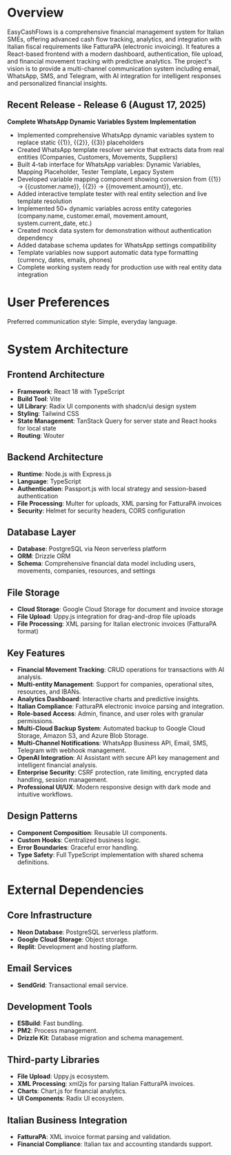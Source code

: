 # Overview

EasyCashFlows is a comprehensive financial management system for Italian SMEs, offering advanced cash flow tracking, analytics, and integration with Italian fiscal requirements like FatturaPA (electronic invoicing). It features a React-based frontend with a modern dashboard, authentication, file upload, and financial movement tracking with predictive analytics. The project's vision is to provide a multi-channel communication system including email, WhatsApp, SMS, and Telegram, with AI integration for intelligent responses and personalized financial insights.

## Recent Release - Release 6 (August 17, 2025)
**Complete WhatsApp Dynamic Variables System Implementation**
- Implemented comprehensive WhatsApp dynamic variables system to replace static {{1}}, {{2}}, {{3}} placeholders
- Created WhatsApp template resolver service that extracts data from real entities (Companies, Customers, Movements, Suppliers)
- Built 4-tab interface for WhatsApp variables: Dynamic Variables, Mapping Placeholder, Tester Template, Legacy System
- Developed variable mapping component showing conversion from {{1}} → {{customer.name}}, {{2}} → {{movement.amount}}, etc.
- Added interactive template tester with real entity selection and live template resolution
- Implemented 50+ dynamic variables across entity categories (company.name, customer.email, movement.amount, system.current_date, etc.)
- Created mock data system for demonstration without authentication dependency
- Added database schema updates for WhatsApp settings compatibility
- Template variables now support automatic data type formatting (currency, dates, emails, phones)
- Complete working system ready for production use with real entity data integration

# User Preferences

Preferred communication style: Simple, everyday language.

# System Architecture

## Frontend Architecture
- **Framework**: React 18 with TypeScript
- **Build Tool**: Vite
- **UI Library**: Radix UI components with shadcn/ui design system
- **Styling**: Tailwind CSS
- **State Management**: TanStack Query for server state and React hooks for local state
- **Routing**: Wouter

## Backend Architecture
- **Runtime**: Node.js with Express.js
- **Language**: TypeScript
- **Authentication**: Passport.js with local strategy and session-based authentication
- **File Processing**: Multer for uploads, XML parsing for FatturaPA invoices
- **Security**: Helmet for security headers, CORS configuration

## Database Layer
- **Database**: PostgreSQL via Neon serverless platform
- **ORM**: Drizzle ORM
- **Schema**: Comprehensive financial data model including users, movements, companies, resources, and settings

## File Storage
- **Cloud Storage**: Google Cloud Storage for document and invoice storage
- **File Upload**: Uppy.js integration for drag-and-drop file uploads
- **File Processing**: XML parsing for Italian electronic invoices (FatturaPA format)

## Key Features
- **Financial Movement Tracking**: CRUD operations for transactions with AI analysis.
- **Multi-entity Management**: Support for companies, operational sites, resources, and IBANs.
- **Analytics Dashboard**: Interactive charts and predictive insights.
- **Italian Compliance**: FatturaPA electronic invoice parsing and integration.
- **Role-based Access**: Admin, finance, and user roles with granular permissions.
- **Multi-Cloud Backup System**: Automated backup to Google Cloud Storage, Amazon S3, and Azure Blob Storage.
- **Multi-Channel Notifications**: WhatsApp Business API, Email, SMS, Telegram with webhook management.
- **OpenAI Integration**: AI Assistant with secure API key management and intelligent financial analysis.
- **Enterprise Security**: CSRF protection, rate limiting, encrypted data handling, session management.
- **Professional UI/UX**: Modern responsive design with dark mode and intuitive workflows.

## Design Patterns
- **Component Composition**: Reusable UI components.
- **Custom Hooks**: Centralized business logic.
- **Error Boundaries**: Graceful error handling.
- **Type Safety**: Full TypeScript implementation with shared schema definitions.

# External Dependencies

## Core Infrastructure
- **Neon Database**: PostgreSQL serverless platform.
- **Google Cloud Storage**: Object storage.
- **Replit**: Development and hosting platform.

## Email Services
- **SendGrid**: Transactional email service.

## Development Tools
- **ESBuild**: Fast bundling.
- **PM2**: Process management.
- **Drizzle Kit**: Database migration and schema management.

## Third-party Libraries
- **File Upload**: Uppy.js ecosystem.
- **XML Processing**: xml2js for parsing Italian FatturaPA invoices.
- **Charts**: Chart.js for financial analytics.
- **UI Components**: Radix UI ecosystem.

## Italian Business Integration
- **FatturaPA**: XML invoice format parsing and validation.
- **Financial Compliance**: Italian tax and accounting standards support.